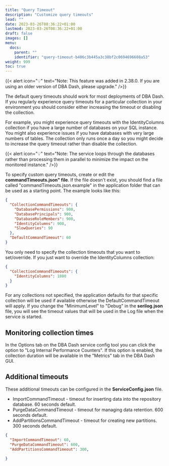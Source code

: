 ```yaml
---
title: "Query Timeout"
description: "Customize query timeouts"
lead: ""
date: 2023-03-26T08:36:22+01:00
lastmod: 2023-03-26T08:36:22+01:00
draft: false
images: []
menu:
  docs:
    parent: ""
    identifier: "query-timeout-b406c3b445a3c38bf2c0694696608a53"
weight: 999
toc: true
---
```

{{< alert icon="💡" text="Note: This feature was added in 2.38.0. If you are using an older version of DBA Dash, please upgrade." />}} 

The default query timeouts should work for most deployments of DBA Dash. If you regularly experience query timeouts for a particular collection in your environment you should consider either increasing the timeout or disabling the collection.  

For example, you might experience query timeouts with the IdentityColumns collection if you have a large number of databases on your SQL instance.  You might also experience issues if you have databases with very large numbers of tables.  The collection only runs once a day so you might decide to increase the query timeout rather than disable the collection.

{{< alert icon="💡" text="Note: The service loops through the databases rather than processing them in parallel to minimize the impact on the monitored instance." />}} 

To specify custom query timeouts, create or edit the **commandTimeouts.json" file**.  If the file doesn't exist, you should find a file called "commandTimeouts.json.example" in the application folder that can be used as a starting point.  The example looks like this:

```json
{
  "CollectionCommandTimeouts": {
    "DatabasePermissions": 900,
    "DatabasePrincipals": 900,
    "DatabaseRoleMembers": 900,
    "IdentityColumns": 900,
    "SlowQueries": 90
  },
  "DefaultCommandTimeout": 60
}
```

You only need to specify the collection timeouts that you want to set/override.  If you just want to override the IdentityColumns collection:

```json
{
  "CollectionCommandTimeouts": {
    "IdentityColumns": 1800
  }
}
```
For any collections not specified, the application defaults for that specific collection will be used if available otherwise the DefaultCommandTimeout will apply.  If you change the "MinimumLevel" to "Debug" in  the **serilog.json** file, you will see the timeout values that will be used in the Log file when the service is started.

## Monitoring collection times

In the Options tab on the DBA Dash service config tool you can click the option to "Log Internal Performance Counters".  If this option is enabled, the collection duration will be available in the "Metrics" tab in the DBA Dash GUI.

## Additional timeouts

These additional timeouts can be configured in the **ServiceConfig.json** file.

* ImportCommandTimeout - timeout for inserting data into the repository database.  60 seconds default.
* PurgeDataCommandTimeout - timeout for managing data retention.  600 seconds default.
* AddPartitionsCommandTimeout - timeout for creating new partitions. 300 seconds default.

```json
{
  "ImportCommandTimeout": 60,
  "PurgeDataCommandTimeout": 600,
  "AddPartitionsCommandTimeout": 300,
  
}
```

